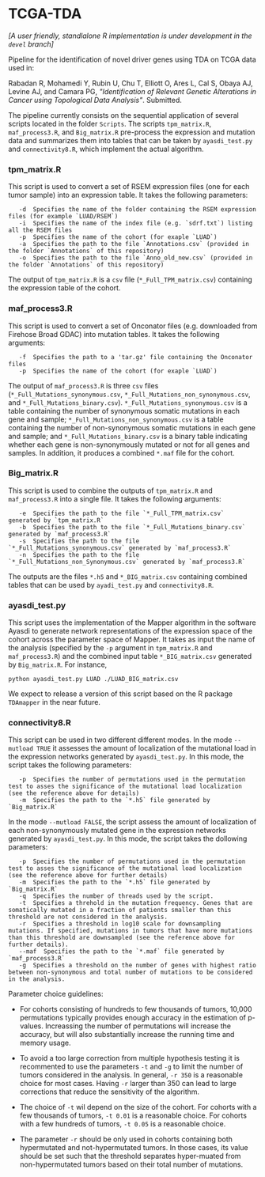 # TCGA-TDA
_*[A user friendly, standlalone R implementation is under development in the `devel` branch]*_

Pipeline for the identification of novel driver genes using TDA on TCGA data used in:

Rabadan R, Mohamedi Y, Rubin U, Chu T, Elliott O, Ares L, Cal S, Obaya AJ, Levine AJ, and Camara PG, _"Identification of Relevant Genetic Alterations in Cancer using Topological Data Analysis"_. Submitted.

The pipeline currently consists on the sequential application of several scripts located in the folder ```Scripts```. The scripts `tpm_matrix.R`, `maf_process3.R`, and `Big_matrix.R` pre-process the expression and mutation data and summarizes them into tables that can be taken by `ayasdi_test.py` and `connectivity8.R`, which implement the actual algorithm. 

### tpm_matrix.R

This script is used to convert a set of RSEM expression files (one for each tumor sample) into an expression table. It takes the following parameters:

       -d  Specifies the name of the folder containing the RSEM expression files (for example `LUAD/RSEM`)
       -i  Specifies the name of the index file (e.g. `sdrf.txt`) listing all the RSEM files
       -p  Specifies the name of the cohort (for exaple `LUAD`)
       -a  Specifies the path to the file `Annotations.csv` (provided in the folder `Annotations` of this repository)
       -o  Specifies the path to the file `Anno_old_new.csv` (provided in the folder `Annotations` of this repository)
       
The output of `tpm_matrix.R` is a `csv` file (`*_Full_TPM_matrix.csv`) containing the expression table of the cohort.

### maf_process3.R

This script is used to convert a set of Onconator files (e.g. downloaded from Firehose Broad GDAC) into mutation tables. It takes the following arguments:

       -f  Specifies the path to a 'tar.gz' file containing the Onconator files
       -p  Specifies the name of the cohort (for exaple `LUAD`)

The output of `maf_process3.R` is three `csv` files (`*_Full_Mutations_synonymous.csv`, `*_Full_Mutations_non_synonymous.csv`, and `*_Full_Mutations_binary.csv`). `*_Full_Mutations_synonymous.csv` is a table containing the number of synonymous somatic mutations in each gene and sample; `*_Full_Mutations_non_synonymous.csv` is a table containing the number of non-synonymous somatic mutations in each gene and sample; and `*_Full_Mutations_binary.csv` is a binary table indicating whether each gene is non-synonymously mutated or not for all genes and samples. In addition, it produces a combined `*.maf` file for the cohort.

### Big_matrix.R

This script is used to combine the outputs of `tpm_matrix.R` and `maf_process3.R` into a single file. It takes the following arguments:

       -e  Specifies the path to the file `*_Full_TPM_matrix.csv` generated by `tpm_matrix.R`
       -b  Specifies the path to the file `*_Full_Mutations_binary.csv` generated by `maf_process3.R`
       -s  Specifies the path to the file `*_Full_Mutations_synonymous.csv` generated by `maf_process3.R`
       -n  Specifies the path to the file `*_Full_Mutations_non_Synonymous.csv` generated by `maf_process3.R`

The outputs are the files `*.h5` and `*_BIG_matrix.csv` containing combined tables that can be used by `ayadi_test.py` and `connectivity8.R`.

### ayasdi_test.py

This script uses the implementation of the Mapper algorithm in the software Ayasdi to generate network representations of the expression space of the cohort across the parameter space of Mapper. It takes as input the name of the analysis (specified by the `-p` argument in `tpm_matrix.R` and `maf_process3.R`) and the combined input table `*_BIG_matrix.csv` generated by `Big_matrix.R`. For instance,

```python ayasdi_test.py LUAD ./LUAD_BIG_matrix.csv```

We expect to release a version of this script based on the R package `TDAmapper` in the near future.

### connectivity8.R

This script can be used in two different different modes. In the mode `--mutload TRUE` it assesses the amount of localization of the mutational load in the expression networks generated by `ayasdi_test.py`. In this mode, the script takes the following parameters:

       -p  Specifies the number of permutations used in the permutation test to asses the significance of the mutational load localization (see the reference above for details)
       -m  Specifies the path to the `*.h5` file generated by `Big_matrix.R`

In the mode `--mutload FALSE`, the script assess the amount of localization of each non-synonymously mutated gene in the expression networks generated by `ayasdi_test.py`. In this mode, the script takes the dollowing parameters:

       -p  Specifies the number of permutations used in the permutation test to asses the significance of the mutational load localization (see the reference above for further details)
       -m  Specifies the path to the `*.h5` file generated by `Big_matrix.R`
       -q  Specifies the number of threads used by the script.
       -t  Specifies a threhold in the mutation frequency. Genes that are somatically mutated in a fraction of patients smaller than this threshold are not considered in the analysis.
       -r  Specifies a threshold in log10 scale for downsampling mutations. If specified, mutations in tumors that have more mutations than this threshold are downsampled (see the reference above for further details). 
       --maf  Specifies the path to the `*.maf` file generated by `maf_process3.R`
       -g  Specifies a threshold on the number of genes with highest ratio between non-synonymous and total number of mutations to be considered in the analysis.

Parameter choice guidelines:

- For cohorts consisting of hundreds to few thousands of tumors, 10,000 permutations typically provides enough accuracy in the estimation of p-values. Increassing the number of permutations will increase the accuracy, but will also substantially increase the running time and memory usage.

- To avoid a too large correction from multiple hypothesis testing it is recommented to use the parameters `-t` and `-g` to limit the number of tumors considered in the analysis. In general, `-r 350` is a reasonable choice for most cases. Having `-r` larger than 350 can lead to large corrections that reduce the sensitivity of the algorithm.

- The choice of `-t` wil depend on the size of the cohort. For cohorts with a few thousands of tumors, `-t 0.01` is a reasonable choice. For cohorts with a few hundreds of tumors, `-t 0.05` is a reasonable choice.

- The parameter `-r` should be only used in cohorts containing both hypermutated and not-hypermutated tumors. In those cases, its value should be set such that the threshold separates hyper-muated from non-hypermutated tumors based on their total number of mutations.

